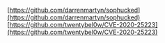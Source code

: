 [https://github.com/darrenmartyn/sophucked](https://github.com/darrenmartyn/sophucked)
[https://github.com/twentybel0w/CVE-2020-25223](https://github.com/twentybel0w/CVE-2020-25223)
